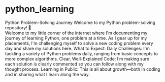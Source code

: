 # python_learning
Python Problem-Solving Journey Welcome to my Python problem-solving repository! 🎯  
Welcome to my little corner of the internet where I'm documenting my journey of learning Python, one problem at a time. As I gear up for my placements, I'm challenging myself to solve a new coding problem every day and share my solutions here.
What to Expect:
Daily Challenges: I'm tackling a variety of Python problems daily, ranging from basic concepts to more complex algorithms.
Clear, Well-Explained Code: I’m making sure each solution is clearly commented so you can follow along with my thought process.
Learning in Public: This is all about growth—both in coding and in sharing what I learn along the way.
